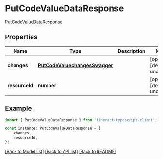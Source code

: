 # PutCodeValueDataResponse

PutCodeValueDataResponse

## Properties

Name | Type | Description | Notes
------------ | ------------- | ------------- | -------------
**changes** | [**PutCodeValuechangesSwagger**](PutCodeValuechangesSwagger.md) |  | [optional] [default to undefined]
**resourceId** | **number** |  | [optional] [default to undefined]

## Example

```typescript
import { PutCodeValueDataResponse } from 'fineract-typescript-client';

const instance: PutCodeValueDataResponse = {
    changes,
    resourceId,
};
```

[[Back to Model list]](../README.md#documentation-for-models) [[Back to API list]](../README.md#documentation-for-api-endpoints) [[Back to README]](../README.md)
